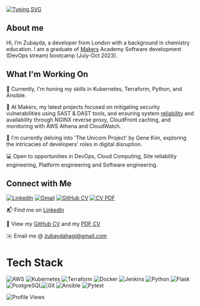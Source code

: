 [![Typing SVG](https://readme-typing-svg.demolab.com?font=Fira+Code&pause=1000&random=false&width=435&lines=Hello%2C+World!+%F0%9F%91%8B%F0%9F%8F%BE)](https://git.io/typing-svg)
## About me

Hi, I’m Zubayda, a developer from London with a background in chemistry education. I am a graduate of [Makers](https://makers.tech/) Academy Software development (DevOps stream) bootcamp (July-Oct 2023).

## What I'm Working On

🔭 Currently, I'm honing my skills in Kubernetes, Terraform, Python, and Ansible.

🔐 At Makers, my latest projects focused on mitigating security vulnerabilities using SAST & DAST tools, and ensuring system [reliability](https://github.com/Zhagi/Reliability-Project) and availability through NGINX reverse proxy, CloudFront caching, and monitoring with AWS Athena and CloudWatch.  

📖 I'm currently delving into 'The Unicorn Project' by Gene Kim, exploring the intricacies of developers' roles in digital disruption.  

💻 Open to opportunities in DevOps, Cloud Computing, Site reliability engineering, Platform engineering and Software engineering.

## Connect with Me

[![LinkedIn](https://img.shields.io/badge/LinkedIn-%230077B5.svg?style=for-the-badge&logo=linkedin&logoColor=white)](https://www.linkedin.com/in/zubayda-h-5a629b201)
[![Gmail](https://img.shields.io/badge/Gmail-D14836?style=for-the-badge&logo=gmail&logoColor=white)](zubaydahagi@gmail.com)
[![GitHub CV](https://img.shields.io/badge/GitHub_CV-181717?style=for-the-badge&logo=github&logoColor=white)](https://github.com/YOUR-GITHUB-USERNAME/YOUR-CV-REPOSITORY)
[![CV PDF](https://img.shields.io/badge/CV_PDF-%23007ACC.svg?style=for-the-badge&logo=adobeacrobatreader&logoColor=white)](URL_TO_YOUR_CV_PDF)






📬 Find me on [LinkedIn](https://www.linkedin.com/in/zubayda-h-5a629b201)

📄 View my [GitHub CV](https://github.com/yourusername/yourrepository/blob/main/yourcv.pdf) and my [PDF CV](https://github.com/yourusername/yourrepository/blob/main/yourcv.pdf)

✉️ Email me @ zubaydahagi@gmail.com

# Tech Stack

![AWS](https://img.shields.io/badge/AWS-FF9900?style=for-the-badge&logo=amazon-aws&logoColor=white)
![Kubernetes](https://img.shields.io/badge/kubernetes-%23326ce5.svg?style=for-the-badge&logo=kubernetes&logoColor=white)
![Terraform](https://img.shields.io/badge/terraform-%235835CC.svg?style=for-the-badge&logo=terraform&logoColor=white)
![Docker](https://img.shields.io/badge/docker-%230db7ed.svg?style=for-the-badge&logo=docker&logoColor=white)
![Jenkins](https://img.shields.io/badge/jenkins-%232C5263.svg?style=for-the-badge&logo=jenkins&logoColor=white)
![Python](https://img.shields.io/badge/python-3670A0?style=for-the-badge&logo=python&logoColor=ffd54f)
![Flask](https://img.shields.io/badge/flask-%23000.svg?style=for-the-badge&logo=flask&logoColor=white)
![PostgreSQL](https://img.shields.io/badge/postgresql-%23316192.svg?style=for-the-badge&logo=postgresql&logoColor=white)![Git](https://img.shields.io/badge/git-%23F05032.svg?style=for-the-badge&logo=git&logoColor=white)
![Ansible](https://img.shields.io/badge/ansible-%231A1918.svg?style=for-the-badge&logo=ansible&logoColor=white)
![Pytest](https://img.shields.io/badge/pytest-%230A9EDC.svg?style=for-the-badge&logo=pytest&logoColor=white)



![Profile Views](https://camo.githubusercontent.com/fc4f0e2c149c2d02a7e2a53f22212bcf381503265d51d9ff0ec08ac97abe9a72/68747470733a2f2f6b6f6d617265762e636f6d2f67687076632f3f757365726e616d653d6a616b6573696e6579267374796c653d666c61742d73717561726526636f6c6f723d626c7565) 

